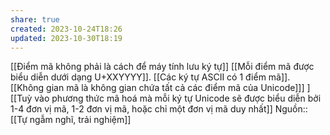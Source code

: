 ```yaml
---
share: true
created: 2023-10-24T18:26
updated: 2023-10-30T18:19
---
```

[[Điểm mã không phải là cách để máy tính lưu ký tự]] 
[[Mỗi điểm mã được biểu diễn dưới dạng U+XXYYYY]]. [[Các ký tự ASCII có 1 điểm mã]]. [[Không gian mã là không gian chứa tất cả các điểm mã của Unicode]]] ] 
[[Tuỳ vào phương thức mã hoá mà mỗi ký tự Unicode sẽ được biểu diễn bởi 1-4 đơn vị mã, 1-2 đơn vị mã, hoặc chỉ một đơn vị mã duy nhất]]
Nguồn:: [[Tự ngẫm nghĩ, trải nghiệm]]
